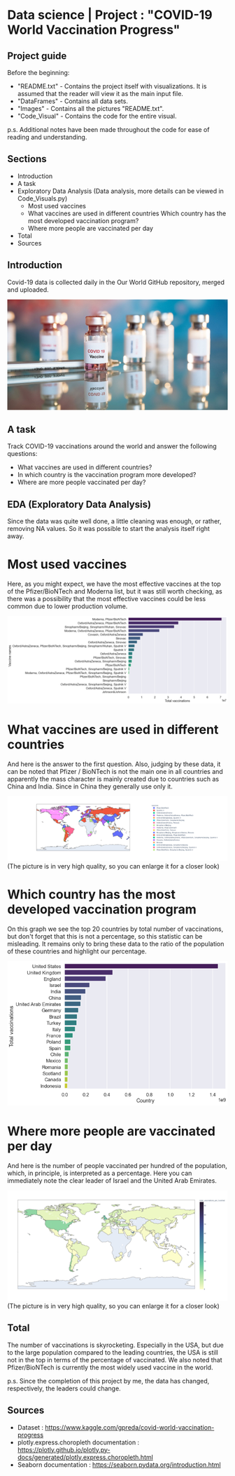 # Data science | Project : "COVID-19 World Vaccination Progress"

## Project guide

Before the beginning:
- "README.txt" - Contains the project itself with visualizations. It is assumed that the reader will view it as the main input file.
- "DataFrames" - Contains all data sets.
- "Images" - Contains all the pictures "README.txt".
- "Code_Visual" - Contains the code for the entire visual.

p.s. Additional notes have been made throughout the code for ease of reading and understanding.

## Sections

- Introduction
- A task
- Exploratory Data Analysis (Data analysis, more details can be viewed in Code_Visuals.py)
  - Most used vaccines
  - What vaccines are used in different countries
  Which country has the most developed vaccination program?
  - Where more people are vaccinated per day
- Total
- Sources

## Introduction

Covid-19 data is collected daily in the Our World GitHub repository, merged and uploaded.

![alt text](https://github.com/Aettio/DS_Project_Covid_19_Vaccination/blob/main/Images/Vaccine.jpg)

## A task

Track COVID-19 vaccinations around the world and answer the following questions:

- What vaccines are used in different countries?
- In which country is the vaccination program more developed?
- Where are more people vaccinated per day?

## EDA (Exploratory Data Analysis)

Since the data was quite well done, a little cleaning was enough, or rather, removing NA values. So it was possible to start the analysis itself right away.

# Most used vaccines

Here, as you might expect, we have the most effective vaccines at the top of the Pfizer/BioNTech and Moderna list, but it was still worth checking, as there was a possibility that the most effective vaccines could be less common due to lower production volume.

![alt text](https://github.com/Aettio/DS_Project_Covid_19_Vaccination/blob/main/Images/Top_vaccines.png)

# What vaccines are used in different countries

And here is the answer to the first question. Also, judging by these data, it can be noted that Pfizer / BioNTech is not the main one in all countries and apparently the mass character is mainly created due to countries such as China and India. Since in China they generally use only it.

![alt text](https://github.com/Aettio/DS_Project_Covid_19_Vaccination/blob/main/Images/Vaccines_bycountry.jpeg)
(The picture is in very high quality, so you can enlarge it for a closer look)

# Which country has the most developed vaccination program

On this graph we see the top 20 countries by total number of vaccinations, but don't forget that this is not a percentage, so this statistic can be misleading. It remains only to bring these data to the ratio of the population of these countries and highlight our percentage.

![alt text](https://github.com/Aettio/DS_Project_Covid_19_Vaccination/blob/main/Images/Vaccinations_by_country.png)

# Where more people are vaccinated per day

And here is the number of people vaccinated per hundred of the population, which, in principle, is interpreted as a percentage. Here you can immediately note the clear leader of Israel and the United Arab Emirates.

![alt text](https://github.com/Aettio/DS_Project_Covid_19_Vaccination/blob/main/Images/Total_vaccinations_per_hundred.jpeg)
(The picture is in very high quality, so you can enlarge it for a closer look)

## Total

The number of vaccinations is skyrocketing. Especially in the USA, but due to the large population compared to the leading countries, the USA is still not in the top in terms of the percentage of vaccinated. We also noted that Pfizer/BioNTech is currently the most widely used vaccine in the world.

p.s. Since the completion of this project by me, the data has changed, respectively, the leaders could change.

## Sources

- Dataset : https://www.kaggle.com/gpreda/covid-world-vaccination-progress
- plotly.express.choropleth documentation : https://plotly.github.io/plotly.py-docs/generated/plotly.express.choropleth.html
- Seaborn documentation : https://seaborn.pydata.org/introduction.html
